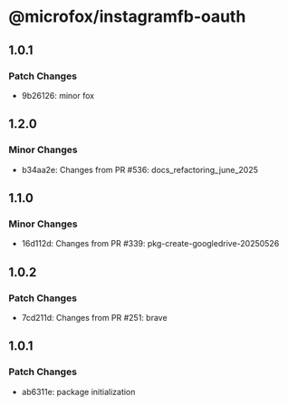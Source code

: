 # @microfox/instagramfb-oauth

## 1.0.1

### Patch Changes

- 9b26126: minor fox

## 1.2.0

### Minor Changes

- b34aa2e: Changes from PR #536: docs_refactoring_june_2025

## 1.1.0

### Minor Changes

- 16d112d: Changes from PR #339: pkg-create-googledrive-20250526

## 1.0.2

### Patch Changes

- 7cd211d: Changes from PR #251: brave

## 1.0.1

### Patch Changes

- ab6311e: package initialization
